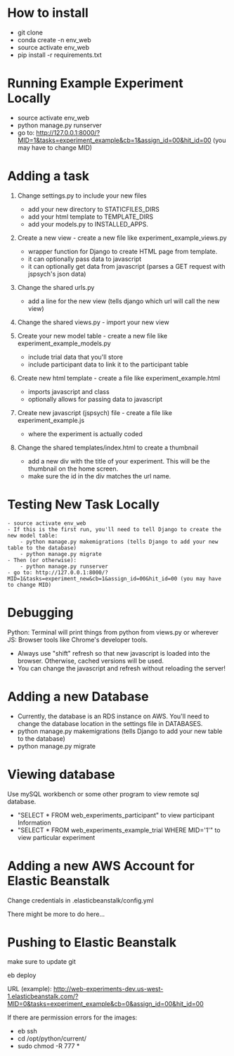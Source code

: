# How to install
- git clone
- conda create -n env_web
- source activate env_web
- pip install -r requirements.txt

# Running Example Experiment Locally

- source activate env_web
- python manage.py runserver
- go to: http://127.0.0.1:8000/?MID=1&tasks=experiment_example&cb=1&assign_id=00&hit_id=00 (you may have to change MID)

# Adding a task
1. Change settings.py to include your new files
	- add your new directory to STATICFILES_DIRS
	- add your html template to TEMPLATE_DIRS
	- add your models.py to INSTALLED_APPS.

2. Create a new view - create a new file like experiment_example_views.py
	- wrapper function for Django to create HTML page from template.
	- it can optionally pass data to javascript
	- it can optionally get data from javascript (parses a GET request with jspsych's json data)

3. Change the shared urls.py
	- add a line for the new view (tells django which url will call the new view)

4. Change the shared views.py
		- import your new view

5. Create your new model table - create a new file like experiment_example_models.py
	- include trial data that you'll store
	- include participant data to link it to the participant table

6. Create new html template - create a file like experiment_example.html
	- imports javascript and class
	- optionally allows for passing data to javascript

7. Create new javascript (jspsych) file - create a file like experiment_example.js
	- where the experiment is actually coded

8. Change the shared templates/index.html to create a thumbnail
	- add a new div with the title of your experiment. This will be the thumbnail on the home screen.
	- make sure the id in the div matches the url name.


# Testing New Task Locally
	- source activate env_web
	- If this is the first run, you'll need to tell Django to create the new model table:
		- python manage.py makemigrations (tells Django to add your new table to the database)
		- python manage.py migrate
	- Then (or otherwise):
		- python manage.py runserver
	- go to: http://127.0.0.1:8000/?MID=1&tasks=experiment_new&cb=1&assign_id=00&hit_id=00 (you may have to change MID)



# Debugging

Python: Terminal will print things from python from views.py or wherever
JS: Browser tools like Chrome's developer tools.
- Always use "shift" refresh so that new javascript is loaded into the browser. Otherwise, cached versions will be used.
- You can change the javascript and refresh without reloading the server! 

# Adding a new Database
- Currently, the database is an RDS instance on AWS. You'll need to change the database location in the settings file in DATABASES.
- python manage.py makemigrations (tells Django to add your new table to the database)
- python manage.py migrate

# Viewing database
Use mySQL workbench or some other program to view remote sql database.
- "SELECT * FROM web_experiments_participant" to view participant Information
- "SELECT * FROM web_experiments_example_trial WHERE MID='1'" to view particular experiment

# Adding a new AWS Account for Elastic Beanstalk
Change credentials in .elasticbeanstalk/config.yml

There might be more to do here...


# Pushing to Elastic Beanstalk

make sure to update git

eb deploy

URL (example): http://web-experiments-dev.us-west-1.elasticbeanstalk.com/?MID=0&tasks=experiment_example&cb=0&assign_id=00&hit_id=00

If there are permission errors for the images:
- eb ssh
- cd /opt/python/current/
- sudo chmod -R 777 *
